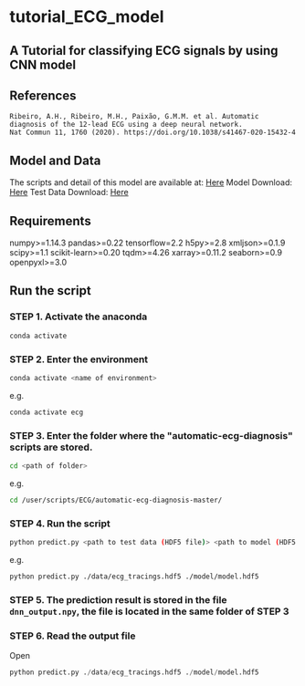 # tutorial_ECG_model
## A Tutorial for classifying ECG signals by using CNN model
 
## References
```
Ribeiro, A.H., Ribeiro, M.H., Paixão, G.M.M. et al. Automatic diagnosis of the 12-lead ECG using a deep neural network.
Nat Commun 11, 1760 (2020). https://doi.org/10.1038/s41467-020-15432-4
```
## Model and Data
The scripts and detail of this model are available at: [Here](https://github.com/antonior92/automatic-ecg-diagnosis)
Model Download: [Here](https://zenodo.org/record/3765717#.YCOS8xMzbqU)
Test Data Download: [Here](https://zenodo.org/record/3765780#.YCOS8hMzbqU)

## Requirements 
numpy>=1.14.3
pandas>=0.22
tensorflow=2.2
h5py>=2.8
xmljson>=0.1.9
scipy>=1.1
scikit-learn>=0.20
tqdm>=4.26
xarray>=0.11.2
seaborn>=0.9
openpyxl>=3.0

## Run the script
### STEP 1. Activate the anaconda
```bash
conda activate
```
### STEP 2. Enter the environment
```bash
conda activate <name of environment>
```
e.g.
```bash
conda activate ecg
```

### STEP 3. Enter the folder where the "automatic-ecg-diagnosis" scripts are stored.
```bash
cd <path of folder>
```
e.g.
```bash
cd /user/scripts/ECG/automatic-ecg-diagnosis-master/
```

### STEP 4. Run the script
```bash
python predict.py <path to test data (HDF5 file)> <path to model (HDF5 file)> --ouput_file <path of output folder/name of output file> 
```
e.g.
```bash
python predict.py ./data/ecg_tracings.hdf5 ./model/model.hdf5
```

### STEP 5. The prediction result is stored in the file ```dnn_output.npy```, the file is located in the same folder of STEP 3

### STEP 6. Read the output file
Open 
```python
python predict.py ./data/ecg_tracings.hdf5 ./model/model.hdf5
```


